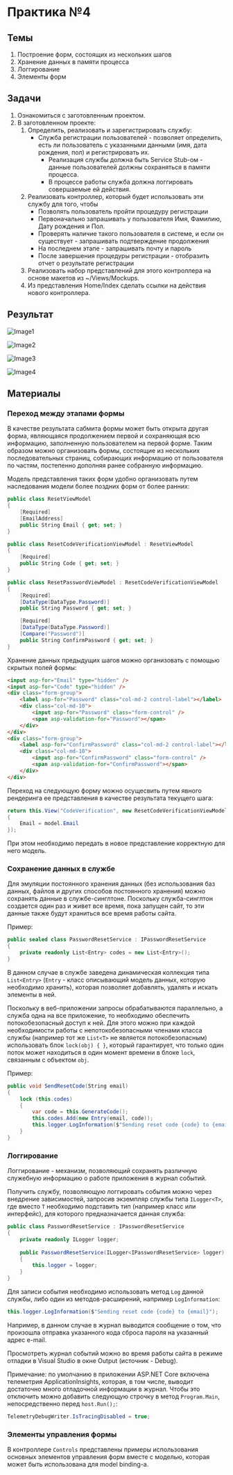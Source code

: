 # Практика №4

## Темы

1. Построение форм, состоящих из нескольких шагов
2. Хранение данных в памяти процесса
3. Логгирование
4. Элементы форм

## Задачи

1. Ознакомиться с заготовленным проектом.
2. В заготовленном проекте:
   1. Определить, реализовать и зарегистрировать службу:
      * Служба регистрации пользователей - позволяет определить, есть ли пользователь с указанными данными (имя, дата рождения, пол) и регистрировать их.
        * Реализация службы должна быть Service Stub-ом - данные пользователей должны сохраняться в памяти процесса. 
        * В процессе работы служба должна логгировать совершаемые ей действия.
   2. Реализовать контроллер, который будет использовать эти службу для того, чтобы
      * Позволять пользователь пройти процедуру регистрации
      * Первоначально запрашивать у пользователя Имя, Фамилию, Дату рождения и Пол.
      * Проверять наличие такого пользователя в системе, и если он существует - запрашивать подтверждение продолжения
      * На последнем этапе - запрашивать почту и пароль
      * После завершения процедуры регистрации - отобразить отчет о результате регистрации
   3. Реализовать набор представлений для этого контроллера на основе макетов из ~/Views/Mockups.
   4. Из представления Home/Index сделать ссылки на действия нового контроллера.

## Результат

![Image1](Images/Image1.png)

![Image2](Images/Image2.png)

![Image3](Images/Image3.png)

![Image4](Images/Image4.png)

## Материалы

### Переход между этапами формы

В качестве результата сабмита формы может быть открыта другая форма, являющаяся продолжением первой и сохраняющая всю информацию, заполненную пользователем на первой форме. Таким образом можно организовать формы, состоящие из нескольких последовательных страниц, собирающих информацию от пользователя по частям, постепенно дополняя ранее собранную информацию. 

Модель представления таких форм удобно организовать путем наследования модели более поздних форм от более ранних:
```csharp
public class ResetViewModel
{
    [Required]
    [EmailAddress]
    public String Email { get; set; }
}

public class ResetCodeVerificationViewModel : ResetViewModel
{
    [Required]
    public String Code { get; set; }
}

public class ResetPasswordViewModel : ResetCodeVerificationViewModel
{
    [Required]
    [DataType(DataType.Password)]
    public String Password { get; set; }

    [Required]
    [DataType(DataType.Password)]
    [Compare("Password")]
    public String ConfirmPassword { get; set; }
}
```

Хранение данных предыдущих шагов можно организовать с помощью скрытых полей формы:
```html
<input asp-for="Email" type="hidden" />
<input asp-for="Code" type="hidden" />
<div class="form-group">
    <label asp-for="Password" class="col-md-2 control-label"></label>
    <div class="col-md-10">
        <input asp-for="Password" class="form-control" />
        <span asp-validation-for="Password"></span>
    </div>
</div>
<div class="form-group">
    <label asp-for="ConfirmPassword" class="col-md-2 control-label"></label>
    <div class="col-md-10">
        <input asp-for="ConfirmPassword" class="form-control" />
        <span asp-validation-for="ConfirmPassword"></span>
    </div>
</div>
```

Переход на следующую форму можно осущесвить путем явного рендеринга ее представления в качестве результата текущего шага:
```csharp
return this.View("CodeVerification", new ResetCodeVerificationViewModel
{
    Email = model.Email
});
```
При этом необходимо передать в новое представление корректную для него модель.


### Сохранение данных в службе

Для эмуляции постоянного хранения данных (без использования баз данных, файлов и других способов постоянного хранения) можно сохранять данные в службе-синглтоне. Поскольку служба-синглтон создается один раз и живет все время, пока запущен сайт, то эти данные также будут храниться все время работы сайта.

Пример:
```csharp
public sealed class PasswordResetService : IPasswordResetService
{
    private readonly List<Entry> codes = new List<Entry>();
}
```

В данном случае в службе заведена динамическая коллекция типа `List<Entry>` (`Entry` - класс описывающий модель данных, которую необходимо хранить), которая позволяет добавлять, удалять и искать элементы в ней.

Поскольку в веб-приложении запросы обрабатываются параллельно, а служба одна на все приложение, то необходимо обеспечить потокобезопасный доступ к ней. Для этого можно при каждой необходимости работы с непотокобезопасными членами класса службы (например тот же `List<T>` не является потокобезопасным) использовать блок `lock(obj) { }`, который гарантирует, что только один поток может находиться в один момент времени в блоке `lock`, связанным с объектом `obj`.

Пример:
```csharp
public void SendResetCode(String email)
{
    lock (this.codes)
    {
        var code = this.GenerateCode();
        this.codes.Add(new Entry(email, code));
        this.logger.LogInformation($"Sending reset code {code} to {email}");
    }
}
```

### Логгирование

Логгирование - механизм, позволяющий сохранять различную служебную информацию о работе приложения в журнал событий.

Получить службу, позволяющую логгировать события можно через внедрение зависимостей, запросив экземпляр службы типа `ILogger<T>`, где вместо `T` необходимо подставить тип (например класс или интерфейс), для которого предназначается данная служба:

```csharp
public class PasswordResetService : IPasswordResetService
{
    private readonly ILogger logger;
            
    public PasswordResetService(ILogger<IPasswordResetService> logger)
    {
        this.logger = logger;
    }
}
```

Для записи события необходимо использовать метод `Log` данной службы, либо один из методов-расширений, например `LogInformation`:

```csharp
this.logger.LogInformation($"Sending reset code {code} to {email}");
```

Например, в данном случае в журнал выводится сообщение о том, что произошла отправка указанного кода сброса пароля на указанный адрес e-mail.

Просмотреть журнал событий можно во время работы сайта в режиме отладки в Visual Studio в окне Output (источник - Debug).

Примечание: по умолчанию в приложении ASP.NET Core включена телеметрия ApplicationInsights, которая, в том числе, выводит достаточно много отладочной информации в журнал. Чтобы это отключить можно добавить следующую строчку в метод `Program.Main`, непосредственно перед `host.Run();`:
```csharp
TelemetryDebugWriter.IsTracingDisabled = true;
```


### Элементы управления формы

В контроллере `Controls` представлены примеры использования основных элементов управления форм вместе с моделью, которая может быть использована для model binding-а.
